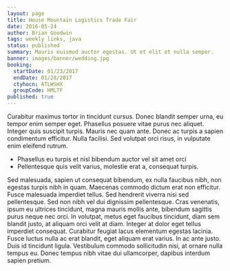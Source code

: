 ```yaml
---
layout: page
title: House Mountain Logistics Trade Fair
date: 2016-05-24
author: Brian Goodwin
tags: weekly links, java
status: published
summary: Mauris euismod auctor egestas. Ut et elit et nulla semper.
banner: images/banner/wedding.jpg
booking:
  startDate: 01/23/2017
  endDate: 01/28/2017
  ctyhocn: ATLWSHX
  groupCode: HMLTF
published: true
---
```

Curabitur maximus tortor in tincidunt cursus. Donec blandit semper urna, eu tempor enim semper eget. Phasellus posuere vitae purus nec aliquet. Integer quis suscipit turpis. Mauris nec quam ante. Donec ac turpis a sapien condimentum efficitur. Nulla facilisi. Sed volutpat orci risus, in vulputate enim eleifend rutrum.

* Phasellus eu turpis et nisl bibendum auctor vel sit amet orci
* Pellentesque quis velit varius, molestie erat a, consequat turpis.

Sed malesuada, sapien ut consequat bibendum, ex nulla faucibus nibh, non egestas turpis nibh in quam. Maecenas commodo dictum erat non efficitur. Fusce malesuada imperdiet tellus. Sed hendrerit viverra nisi sed pellentesque. Sed non nibh vel dui dignissim pellentesque. Cras venenatis, ipsum eu ultrices tincidunt, magna mauris mollis ante, bibendum sagittis purus neque nec orci. In volutpat, metus eget faucibus tincidunt, diam sem blandit justo, at aliquam orci velit at diam. Integer at dolor eget tellus imperdiet consequat. Curabitur feugiat lacus elementum egestas lacinia. Fusce luctus nulla ac erat blandit, eget aliquam erat varius. In ac ante justo. Duis id tincidunt ligula. Vestibulum commodo sollicitudin nisi, at ornare nulla tempus eu. Donec tempus nibh vitae dui ullamcorper, dapibus interdum sapien pretium.
